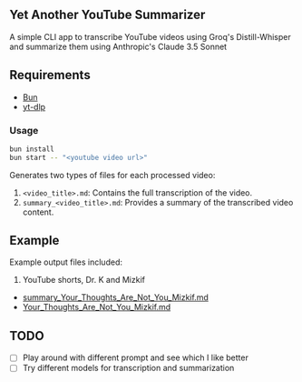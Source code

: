 ## Yet Another YouTube Summarizer

A simple CLI app to transcribe YouTube videos using Groq's Distill-Whisper and summarize them using Anthropic's Claude 3.5 Sonnet

## Requirements

- [Bun](https://bun.sh)
- [yt-dlp](https://github.com/yt-dlp/yt-dlp)

### Usage

```bash
bun install
bun start -- "<youtube video url>"
```

Generates two types of files for each processed video:

1. `<video_title>.md`: Contains the full transcription of the video.
2. `summary_<video_title>.md`: Provides a summary of the transcribed video content.

## Example

Example output files included:

1. YouTube shorts, Dr. K and Mizkif

- [summary_Your_Thoughts_Are_Not_You_Mizkif.md](./summary_Your_Thoughts_Are_Not_You_Mizkif.md)
- [Your_Thoughts_Are_Not_You_Mizkif.md](./Your_Thoughts_Are_Not_You_Mizkif.md)

## TODO

- [ ] Play around with different prompt and see which I like better
- [ ] Try different models for transcription and summarization
